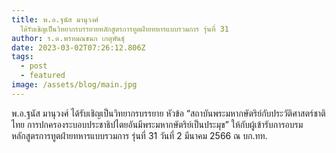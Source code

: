 ```yaml
---
title: พ.อ.ฐนัส มานุวงศ์
  ได้รับเชิญเป็นวิทยากรบรรยายหลักสูตรการทูตฝ่ายทหารแบบรวมการ รุ่นที่ 31
author: ร.ต.พรหมณชนก เกตุพันธุ์
date: 2023-03-02T07:26:12.806Z
tags:
  - post
  - featured
image: /assets/blog/main.jpg
---
```

พ.อ.ฐนัส มานุวงศ์ ได้รับเชิญเป็นวิทยากรบรรยาย หัวข้อ “สถาบันพระมหากษัตริย์กับประวัติศาสตร์ชาติไทย การปกครองระบอบประชาธิปไตยอันมีพระมหากษัตริย์เป็นประมุข” ให้กับผู้เข้ารับการอบรมหลักสูตรการทูตฝ่ายทหารแบบรวมการ รุ่นที่ 31 วันที่ 2 มีนาคม 2566 ณ บก.ทท.